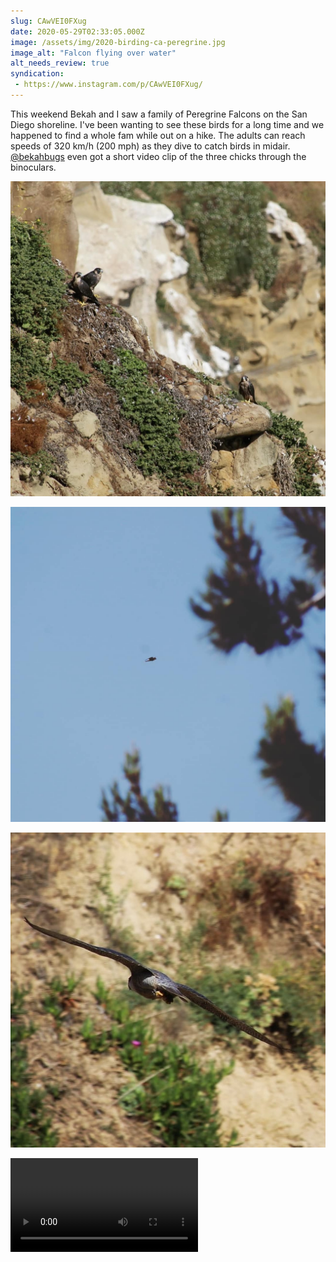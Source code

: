 ```yaml
---
slug: CAwVEI0FXug
date: 2020-05-29T02:33:05.000Z
image: /assets/img/2020-birding-ca-peregrine.jpg
image_alt: "Falcon flying over water"
alt_needs_review: true
syndication:
 - https://www.instagram.com/p/CAwVEI0FXug/
---
```


This weekend Bekah and I saw a family of Peregrine Falcons on the San Diego shoreline. I've been wanting to see these birds for a long time and we happened to find a whole fam while out on a hike. The adults can reach speeds of 320 km/h (200 mph) as they dive to catch birds in midair. [@bekahbugs](https://www.instagram.com/bekahbugs/) even got a short video clip of the three chicks through the binoculars.

![Three falcon chicks on a rocky cliff](/assets/img/instagram_101029562_589085168399715_5478448257285649988_n_18089196364174923.jpg)

![Falcon flying in distance seen through trees](/assets/img/instagram_100988972_112505800297143_1041119159916996736_n_17880579172623724.jpg)

![Closeup of falcon flying at an angle with cliffs behind.](/assets/img/instagram_100996977_2608884092709441_2749920908250956306_n_18065984185211406.jpg)

![Video of falcon chicks moving around.](/assets/img/instagram_100605144_263175898366693_5810301799020016017_n_17873233063711335.mp4)
